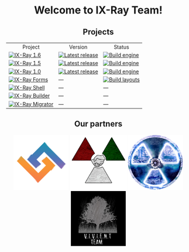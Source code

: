 <h1 align="center">
  Welcome to <b>IX-Ray Team</b>!
</h2>

<h2 align="center">
  Projects
</h3>

<table align="center">
  <tr>
    <td align="center">Project</td>
    <td align="center">Version</td>
    <td align="center">Status</td>
  </tr>
  <tr>
    <td><a href="https://github.com/ixray-team/ixray-1.6-stcop"><img src="https://badgen.net/badge/Project/IX-Ray%201.6/blue?icon=github" alt="IX-Ray 1.6" /></a></td>
    <td><a href="https://github.com/ixray-team/ixray-1.6-stcop/releases/tag/r0.8"><img src="https://img.shields.io/github/v/release/ixray-team/ixray-1.6-stcop?include_prereleases&label=Release" alt="Latest release" /></a></td>
    <td><a href="https://github.com/ixray-team/ixray-1.6-stcop/actions/workflows/build-engine.yml"><img src="https://github.com/ixray-team/ixray-1.6-stcop/actions/workflows/build-engine.yml/badge.svg" alt="Build engine" /></a></td>
  </tr>
  <tr>
    <td><a href="https://github.com/ixray-team/ixray-1.5-stcs"><img src="https://badgen.net/badge/Project/IX-Ray%201.5/blue?icon=github" alt="IX-Ray 1.5" /></a></td>
    <td><a href="https://github.com/ixray-team/ixray-1.5-stcs/releases/tag/r0.6.1"><img src="https://img.shields.io/github/v/release/ixray-team/ixray-1.5-stcs?include_prereleases&label=Release" alt="Latest release" /></a></td>
    <td><a href="https://github.com/ixray-team/ixray-1.5-stcs/actions/workflows/build-engine.yml"><img src="https://github.com/ixray-team/ixray-1.5-stcs/actions/workflows/build-engine.yml/badge.svg" alt="Build engine" /></a></td>
  </tr>
  <tr>
    <td><a href="https://github.com/ixray-team/ixray-1.0-stsoc"><img src="https://badgen.net/badge/Project/IX-Ray%201.0/blue?icon=github" alt="IX-Ray 1.0" /></a></td>
    <td><a href="https://github.com/ixray-team/ixray-1.0-stsoc/releases/tag/r0.3"><img src="https://img.shields.io/github/v/release/ixray-team/ixray-1.0-stsoc?include_prereleases&label=Release" alt="Latest release" /></a></td>
    <td><a href="https://github.com/ixray-team/ixray-1.0-stsoc/actions/workflows/build-engine.yml"><img src="https://github.com/ixray-team/ixray-1.0-stsoc/actions/workflows/build-engine.yml/badge.svg" alt="Build engine" /></a></td>
  </tr>
  <tr>
    <td><a href="https://github.com/ixray-team/ixray-forms"><img src="https://badgen.net/badge/Project/IX-Ray%20Forms/blue?icon=github" alt="IX-Ray Forms" /></a></td>
    <td>—</td>
    <td><a href="https://github.com/ixray-team/ixray-forms/actions/workflows/build-layouts.yml"><img src="https://github.com/ixray-team/ixray-forms/actions/workflows/build-layouts.yml/badge.svg" alt="Build layouts" /></a></td>
  </tr>
  <tr>
    <td><a href="https://github.com/ixray-team/ixray-shell"><img src="https://badgen.net/badge/Project/IX-Ray%20Shell/blue?icon=github" alt="IX-Ray Shell" /></a></td>
    <td>—</td>
    <td>—</td>
  </tr>
  <tr>
    <td><a href="https://github.com/ixray-team/ixray-builder"><img src="https://badgen.net/badge/Project/IX-Ray%20Builder/blue?icon=github" alt="IX-Ray Builder" /></a></td>
    <td>—</td>
    <td>—</td>
  </tr>
  <tr>
    <td><a href="https://github.com/ixray-team/ixray-migrator"><img src="https://badgen.net/badge/Project/IX-Ray%20Migrator/blue?icon=github" alt="IX-Ray Migrator" /></a></td>
    <td>—</td>
    <td>—</td>
  </tr>
</table>

<h2 align="center">
  Our partners
</h3>

<div align="center">
  <p>
    <a href="https://github.com/Lithium-XR"><img src="https://github.com/ixray-team/.github/blob/default/profile/Frame9.png" alt="Lithium" width="150" height="150" /></a>
    <a href="https://vk.com/stalker_belarus"><img src="https://github.com/ixray-team/.github/blob/default/profile/logo_new.png" alt="S.T.A.L.K.E.R. Беларусь" width="155" height="150" /></a>
    <a href="https://github.com/cryray-team"><img src="https://github.com/ixray-team/.github/blob/default/profile/cr.png" alt="CryRay Engine x64" width="150" height="150" /></a>
    <a href="https://vk.com/vivient_team_mods"><img src="https://github.com/ixray-team/.github/blob/default/profile/logo_black_01.jpg" alt="Vivient Team" width="150" height="150" /></a>
  </p>
</div>
